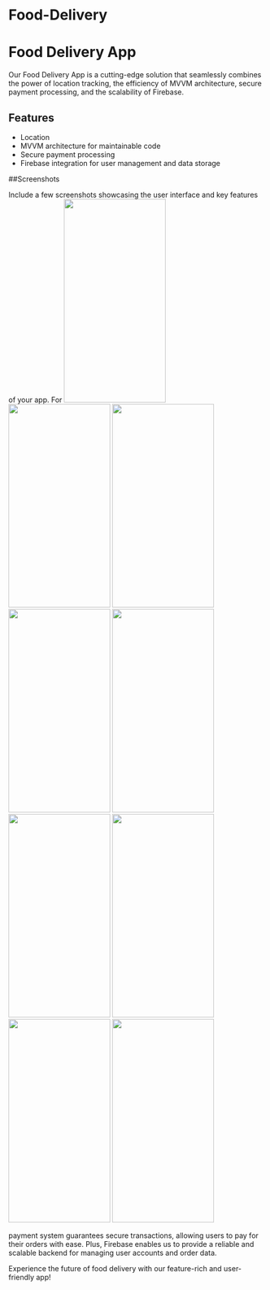 # Food-Delivery

# Food Delivery App
Our Food Delivery App is a cutting-edge solution that seamlessly combines the power of location tracking, the efficiency of MVVM architecture, secure payment processing, and the scalability of Firebase.

## Features
- Location
- MVVM architecture for maintainable code
- Secure payment processing
- Firebase integration for user management and data storage

##Screenshots

Include a few screenshots showcasing the user interface and key features of your app. For 
<img src="https://github.com/jester-sys/Food-Delivery-/assets/115554090/2571e1d5-7600-4e44-800f-331fa64f7085" width="200" height="400">
<img src="https://github.com/jester-sys/Food-Delivery-/assets/115554090/12933646-d04b-4cb6-9337-5b06a2eed00b" width="200" height="400">
<img src="https://github.com/jester-sys/Food-Delivery-/assets/115554090/5f3c8d1f-b39d-4b8f-a982-f1a1062426b6" width="200" height="400">
<img src="https://github.com/jester-sys/Food-Delivery-/assets/115554090/2a37bdd8-4031-4352-892b-0cb473a8e000" width="200" height="400">
<img src="https://github.com/jester-sys/Food-Delivery-/assets/115554090/4c4b837a-eb1e-4afc-b0a3-8bb3b4b2c694" width="200" height="400">
<img src="https://github.com/jester-sys/Food-Delivery-/assets/115554090/047ceea4-7bee-4147-9f99-872e50a5131d" width="200" height="400">
<img src="https://github.com/jester-sys/Food-Delivery-/assets/115554090/e3573917-c25b-464f-9c68-bfab1c3ab14c" width="200" height="400">
<img src="https://github.com/jester-sys/Food-Delivery-/assets/115554090/716cd062-0e43-44bf-b0b5-fd54f4d01356" width="200" height="400">
<img src="https://github.com/jester-sys/Food-Delivery-/assets/115554090/05b21648-1e9b-4571-af2c-cde6189df9e5" width="200" height="400">




 payment system guarantees secure transactions, allowing users to pay for their orders with ease. Plus, Firebase enables us to provide a reliable and scalable backend for managing user accounts and order data.

Experience the future of food delivery with our feature-rich and user-friendly app!
